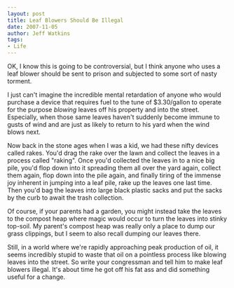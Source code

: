 ```yaml
---
layout: post
title: Leaf Blowers Should Be Illegal
date: 2007-11-05
author: Jeff Watkins
tags:
- Life
---
```


OK, I know this is going to be controversial, but I think anyone who uses a leaf blower should be sent to prison and subjected to some sort of nasty torment.

I just can't imagine the incredible mental retardation of anyone who would purchase a device that requires fuel to the tune of $3.30/gallon to operate for the purpose _blowing_ leaves off his property and into the street. Especially, when those same leaves haven't suddenly become immune to gusts of wind and are just as likely to return to his yard when the wind blows next.

Now back in the stone ages when I was a kid, we had these nifty devices called rakes. You'd drag the rake over the lawn and collect the leaves in a process called "raking". Once you'd collected the leaves in to a nice big pile, you'd flop down into it spreading them all over the yard again, collect them again, flop down into the pile again, and finally tiring of the immense joy inherent in jumping into a leaf pile, rake up the leaves one last time. Then you'd bag the leaves into large black plastic sacks and put the sacks by the curb to await the trash collection.

Of course, if your parents had a garden, you might instead take the leaves to the compost heap where magic would occur to turn the leaves into stinky top-soil. My parent's compost heap was really only a place to dump our grass clippings, but I seem to also recall dumping our leaves there.

Still, in a world where we're rapidly approaching peak production of oil, it seems incredibly stupid to waste that oil on a pointless process like blowing leaves into the street. So write your congressman and tell him to make leaf blowers illegal. It's about time he got off his fat ass and did something useful for a change.